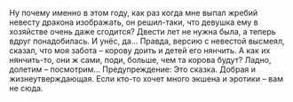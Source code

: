 <!--2023-07-09 17:03:49-->
Ну почему именно в этом году, как раз когда мне выпал жребий невесту дракона изображать, он решил-таки, что девушка ему в хозяйстве очень даже сгодится? Двести лет не нужна была, а теперь вдруг понадобилась. И унёс, да… Правда, версию с невестой высмеял, сказал, что моя забота – корову доить и детей его нянчить. А как их нянчить-то, они ж сами, поди, больше, чем та корова будут? Ладно, долетим – посмотрим…		Предупреждение: Это сказка. Добрая и жизнеутверждающая. Если кто-то хочет много экшена и эротики – вам не сюда.